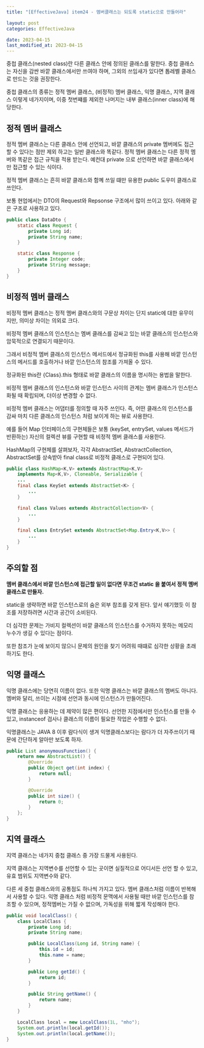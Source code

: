 ```yaml
---
title: "[EffectiveJava] item24 - 멤버클래스는 되도록 static으로 만들어라"

layout: post
categories: EffectiveJava

date: 2023-04-15
last_modified_at: 2023-04-15
---
```


중첩 클래스(nested class)란 다른 클래스 안에 정의된 클래스를 말한다. 중첩 클래스는 자신을 감싼 바깥 클래스에서만 쓰여야 하며, 그외의 쓰임새가 있다면 톱레벨 클래스로 만드는 것을 권장한다.

중첩 클래스의 종류는 정적 멤버 클래스, (비정적) 멤버 클래스, 익명 클래스, 지역 클래스 이렇게 네가지이며, 이중 첫번쨰를 제외한 나머지는 내부 클래스(inner class)에 해당한다.


## 정적 멤버 클래스

정적 멤버 클래스는 다른 클래스 안에 선언되고, 바깥 클래스의 private 멤버에도 접근할 수 있다는 점만 제외 하고는 일반 클래스와 똑같다. 정적 멤버 클래스는 다른 정적 멤버와 똑같은 접근 규칙을 적용 받는다.
예컨대 private 으로 선언하면 바깥 클래스에서만 접근할 수 있는 식이다.

정적 멤버 클래스는 흔히 바깥 클래스와 함꼐 쓰일 떄만 유용한 public 도우미 클래스로 쓰인다.

보통 현업에서는 DTO의 Request와 Repsonse 구조에서 많이 쓰이고 있다.
아래와 같은 구조로 사용하고 있다.

```java
public class DataDto {
    static class Request {
        private Long id;
        private String name;
    }

    static class Response {
        private Integer code;
        private String message;
    }
}
```


## 비정적 멤버 클래스

비정적 멤버 클래스는 정적 멤버 클래스와의 구문상 차이는 단지 static에 대한 유무이지만, 의미상 차이는 의외로 크다.

비정적 멤버 클래스의 인스턴스는 멤버 클래스를 감싸고 있는 바깥 클래스의 인스턴스와 암묵적으로 연결되기 때문이다.

그래서 비정적 멤버 클래스의 인스턴스 메서드에서 정규화된 this를 사용해 바깥 인스턴스의 메서드를 호출하거나 바깥 인스턴스의 참조를 가져올 수 있다.

정규화된 this란 {Class}.this 형태로 바깥 클래스의 이름을 명시하는 용법을 말한다.


비정적 멤버 클래스의 인스턴스와 바깥 인스턴스 사이의 관계는 멤버 클래스가 인스턴스화될 때 확립되며, 더이상 변경할 수 없다.

비정적 멤버 클래스는 어댑터를 정의할 때 자주 쓰인다. 즉, 어떤 클래스의 인스턴스를 감싸 마치 다른 클래스의 인스턴스 처럼 보이게 하는 뷰로 사용한다.

예를 들어 Map 인터페이스의 구현체들은 보통 (keySet, entrySet, values 메서드가 반환하는) 자신의 컬렉션 뷰를 구현할 때 비정적 멤버 클래스를 사용한다.

HashMap의 구현체를 살펴보자, 각각 AbstractSet, AbstractCollection, AbstractSet를 상속받아 final class로 비정적 클래스로 구현되어 있다.

```java
public class HashMap<K,V> extends AbstractMap<K,V>
    implements Map<K,V>, Cloneable, Serializable {
    ...
    final class KeySet extends AbstractSet<K> {
        ...
    }

    final class Values extends AbstractCollection<V> {
        ...
    }

    final class EntrySet extends AbstractSet<Map.Entry<K,V>> {
        ...
    }
}
```


## 주의할 점

**멤버 클래스에서 바깥 인스턴스에 접근할 일이 없다면 무조건 static 을 붙여서 정적 멤버 클래스로 만들자.**

static을 생략하면 바깥 인스턴스로의 숨은 외부 참조를 갖게 된다. 앞서 얘기했듯 이 참조를 저장하려면 시간과 공간이 소비된다.

더 심각한 문제는 가비지 컬렉션이 바깥 클래스의 인스턴스를 수거하지 못하는 메모리 누수가 생길 수 있다는 점이다.

또한 참조가 눈에 보이지 않으니 문제의 원인을 찾기 어려워 때떄로 심각한 상황을 초래하기도 한다.


## 익명 클래스

익명 클래스에는 당연히 이름이 없다. 또한 익명 클래스는 바깥 클래스의 멤버도 아니다. 멤버와 달리, 쓰이는 시점에 선언과 동시에 인스턴스가 만들어진다.

익명 클래스는 응용하는 데 제약이 많은 편이다. 선언한 지점에서만 인스턴스를 만들 수 있고, instanceof 검사나 클래스의 이름이 필요한 작업은 수행할 수 없다.

익명클래스는 JAVA 8 이후 람다식이 생겨 익명클래스보다는 람다가 더 자주쓰이기 때문에 간단하게 알아만 보도록 하자.

```java
public List anonymousFunction() {
    return new AbstractList() {
        @Override
        public Object get(int index) {
            return null;
        }

        @Override
        public int size() {
            return 0;
        }
    };
}
```


## 지역 클래스

지역 클래스는 네가지 중첩 클래스 중 가장 드물게 사용된다.

지역 클래스는 지역변수를 선언할 수 있는 곳이면 실질적으로 어디서든 선언 할 수 있고, 유효 범위도 지역변수와 같다.

다른 세 중첩 클래스와의 공통점도 하나씩 가지고 있다. 멤버 클래스처럼 이름이 반복해서 사용할 수 있다. 익명 클래스 처럼 비정적 문맥에서 사용될 때만 바깥 인스턴스를 참조할 수 있으며, 정적멤버는 가질 수 없으며, 가독성을 위해 짧게 작성해야 한다.


```java
public void localClass() {
    class LocalClass {
        private Long id;
        private String name;

        public LocalClass(Long id, String name) {
            this.id = id;
            this.name = name;
        }

        public Long getId() {
            return id;
        }

        public String getName() {
            return name;
        }
    }

    LocalClass local = new LocalClass(1L, "mho");
    System.out.println(local.getId());
    System.out.println(local.getName());
}
```
